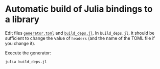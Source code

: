 # Automatic build of Julia bindings to a library

Edit files [`generator.toml`](./generator.toml) and
[`build_deps.jl`](./build_deps.jl).  In `build_deps.jl`, it should be
sufficient to change the value of `headers` (and the name of the TOML file if
you change it).

Execute the generator:

```sh
julia build_deps.jl
```
